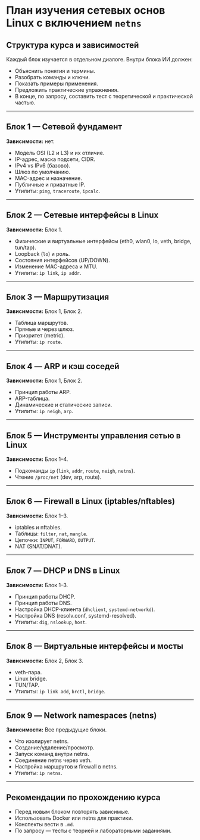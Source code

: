 # План изучения сетевых основ Linux с включением `netns`

## **Структура курса и зависимостей**

Каждый блок изучается в отдельном диалоге. Внутри блока ИИ должен:

- Объяснить понятия и термины.
- Разобрать команды и ключи.
- Показать примеры применения.
- Предложить практические упражнения.
- В конце, по запросу, составить тест с теоретической и практической частью.

---

## **Блок 1 — Сетевой фундамент**

**Зависимости:** нет.

- Модель OSI (L2 и L3) и их отличие.
- IP-адрес, маска подсети, CIDR.
- IPv4 vs IPv6 (базово).
- Шлюз по умолчанию.
- MAC-адрес и назначение.
- Публичные и приватные IP.
- Утилиты: `ping`, `traceroute`, `ipcalc`.

---

## **Блок 2 — Сетевые интерфейсы в Linux**

**Зависимости:** Блок 1.

- Физические и виртуальные интерфейсы (eth0, wlan0, lo, veth, bridge, tun/tap).
- Loopback (`lo`) и роль.
- Состояния интерфейсов (UP/DOWN).
- Изменение MAC-адреса и MTU.
- Утилиты: `ip link`, `ip addr`.

---

## **Блок 3 — Маршрутизация**

**Зависимости:** Блок 1, Блок 2.

- Таблица маршрутов.
- Прямые и через шлюз.
- Приоритет (metric).
- Утилиты: `ip route`.

---

## **Блок 4 — ARP и кэш соседей**

**Зависимости:** Блок 1, Блок 2.

- Принцип работы ARP.
- ARP-таблица.
- Динамические и статические записи.
- Утилиты: `ip neigh`, `arp`.

---

## **Блок 5 — Инструменты управления сетью в Linux**

**Зависимости:** Блок 1–4.

- Подкоманды `ip` (`link`, `addr`, `route`, `neigh`, `netns`).
- Чтение `/proc/net` (dev, arp, route).

---

## **Блок 6 — Firewall в Linux (iptables/nftables)**

**Зависимости:** Блок 1–3.

- iptables и nftables.
- Таблицы: `filter`, `nat`, `mangle`.
- Цепочки: `INPUT`, `FORWARD`, `OUTPUT`.
- NAT (SNAT/DNAT).

---

## **Блок 7 — DHCP и DNS в Linux**

**Зависимости:** Блок 1–3.

- Принцип работы DHCP.
- Принцип работы DNS.
- Настройка DHCP-клиента (`dhclient`, `systemd-networkd`).
- Настройка DNS (resolv.conf, systemd-resolved).
- Утилиты: `dig`, `nslookup`, `host`.

---

## **Блок 8 — Виртуальные интерфейсы и мосты**

**Зависимости:** Блок 2, Блок 3.

- veth-пара.
- Linux bridge.
- TUN/TAP.
- Утилиты: `ip link add`, `brctl`, `bridge`.

---

## **Блок 9 — Network namespaces (netns)**

**Зависимости:** Все предыдущие блоки.

- Что изолирует netns.
- Создание/удаление/просмотр.
- Запуск команд внутри netns.
- Соединение netns через veth.
- Настройка маршрутов и firewall в netns.
- Утилиты: `ip netns`.

---

## **Рекомендации по прохождению курса**

- Перед новым блоком повторять зависимые.
- Использовать Docker или netns для практики.
- Конспекты вести в `.md`.
- По запросу — тесты с теорией и лабораторными заданиями.
